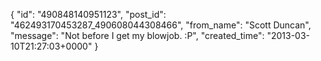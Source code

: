  {
   "id": "490848140951123",
   "post_id": "462493170453287_490608044308466",
   "from_name": "Scott Duncan",
   "message": "Not before I get my blowjob. :P",
   "created_time": "2013-03-10T21:27:03+0000"
 }
